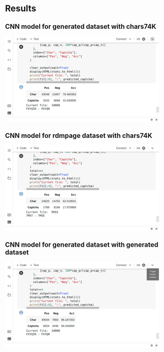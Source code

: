 # Results

## CNN model for generated dataset with chars74K
<img src="./help/2.png" />

## CNN model for rdmpage dataset with chars74K
<img src="./help/3.png" />

## CNN model for generated dataset with generated dataset
<img src="./help/1.png" />